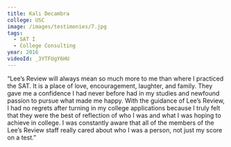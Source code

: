 ```yaml
---
title: Kali Decambra
college: USC
image: /images/testimonies/7.jpg
tags:
  - SAT I
  - College Consulting
year: 2016
videoId: _3YTFUgY6HU
---
```


“Lee’s Review will always mean so much more to me than where I practiced
the SAT. It is a place of love, encouragement, laughter, and family. They
gave me a confidence I had never before had in my studies and newfound
passion to pursue what made me happy. With the guidance of Lee’s Review, I
had no regrets after turning in my college applications because I truly
felt that they were the best of reflection of who I was and what I was
hoping to achieve in college. I was constantly aware that all of the
members of the Lee’s Review staff really cared about who I was a person,
not just my score on a test.”
